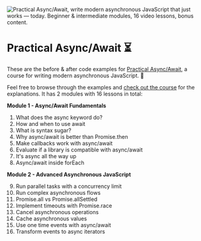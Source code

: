 ![Practical Async/Await, write modern asynchronous JavaScript that just works — today. Beginner & intermediate modules, 16 video lessons, bonus content.](https://maximorlov.com/images/practical-async-await-cover.png)

# Practical Async/Await ⏳

These are the before & after code examples for [Practical Async/Await](https://maximorlov.com/practical-async-await/), a course for writing modern asynchronous JavaScript. 🚀

Feel free to browse through the examples and [check out the course](https://maximorlov.com/practical-async-await/) for the explanations. It has 2 modules with 16 lessons in total:

**Module 1 - Async/Await Fundamentals**

1. What does the async keyword do?
2. How and when to use await
3. What is syntax sugar?
4. Why async/await is better than Promise.then
5. Make callbacks work with async/await
6. Evaluate if a library is compatible with async/await
7. It's async all the way up
8. Async/await inside forEach

**Module 2 - Advanced Asynchronous JavaScript**

9. Run parallel tasks with a concurrency limit
10. Run complex asynchronous flows
11. Promise.all vs Promise.allSettled
12. Implement timeouts with Promise.race
13. Cancel asynchronous operations
14. Cache asynchronous values
15. Use one time events with async/await
16. Transform events to async iterators
